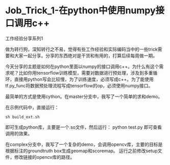 # Job_Trick_1-在python中使用numpy接口调用c++
工作经验分享系列1

做为转行狗，深知转行之不易，觉得有些工作经验和实际编码当中的一些trick需要和大家一起分享。分享的东西绝对是干货和有用的，打算后续每周做一期。

今天分享的主题是如何在python里面以numpy的接口调用c++。为什么有这个需求呢？比如你用tensorflow训练模型，需要对数据进行预处理，涉及到多重循环，直接用python写会比较慢，为了训练速度，必须写成c++。为了能使用tf.py_func将数据预处理流程写成tensorflow的op，必须使用numpy接口。

最简单的方式是使用cython。在master分支中，我写了一个简单的求和demo。

在示例代码中，直接运行：
```shell
sh build_ext.sh
```
即可生成python库，主要是一个.so文件，然后运行：
python test.py
即可查看调用的效果。

在complex分支中，我写了一个复杂的demo，会调用opencv库，主要的目标是根据标注的groundtruth box生成geomap和scoremap。
运行之前修改setup文件，修改链接的opencv库的路径。

